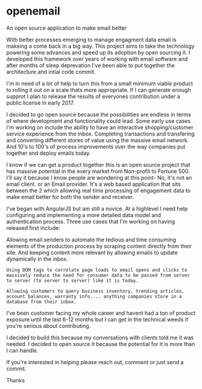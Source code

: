 # openemail
An open source application to make email better

With better processes emerging to manage engagment data email is makeing a come back in a big way. This project aims to take the technology powering some advances and speed up its adoption by open sourcing it.  I developed this framework over years of working with email software and after months of sleep deprevation I've been able to put together the architecture and intial code commit.  

I'm in need of a lot of help to turn this from a small minimum viable product to rolling it out on a scale thats more appropriate. If I can generate enough supprot I plan to release the results of everyones contribution under a public license in early 2017.  

I decided to go open source because the possibilities are endless in terms of where development and functionality could lead.  Some early use cases I'm working on include the ability to have an interactive shopping/customer service experience from the inbox.  Completing transactions and transfering and converting different stores of value using the massive email network.  And 10's to 100's of process improvements over the way companies put together and deploy emails today.

I know if we can get a product together this is an open source project that has massive potential in the every market from Non-profit to Fortune 500.  I'll say it because I know people are wondering at this point- No, it's not an email client. or an Email provider.  It's a web based application that sits between the 2 which allowing real time processing of engagement data to make email better for both the sender and receiver.

I've began with AngularJS but am still a novice. At a highlevel I need help configuring and implementing a more detailed data model and authentication process.  Three use cases that I'm working on having released first include:

  Allowing email senders to automate the tedious and time consuming elements of the production process by scraping content directly from their site. And keeping content more relevant by allowing emails to update dynamically in the inbox.
 
    
    Using DOM tags to correlate page loads to email opens and clicks to massively reduce the need for consumer data to be passed from server to server (to server to server) like it is today. 
    
    Allowing customers to query business inventory, trending articles, account balances, warranty info.... anything companies store in a database from their inbox.
    
    
I've been customer facing my whole career and havent had a ton of product exposure until the last 6-12 months but I can get in the technical weeds if you're serious about contributing.  

I decided to build this because my conversations with clients told me it was needed.  I decided to open source it because the potential for it is more than I can handle.

If you're interested in helping please reach out, comment or just send a commit.  

Thanks
    
    
    
    
    
    
